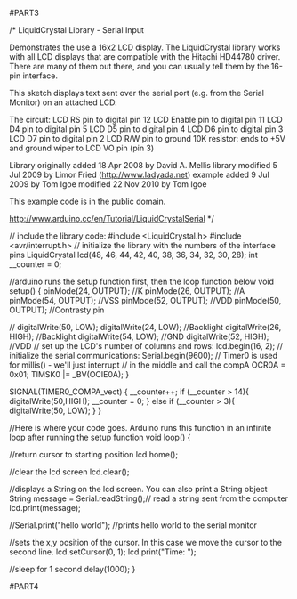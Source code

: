 #PART3

/*
  LiquidCrystal Library - Serial Input

  Demonstrates the use a 16x2 LCD display.  The LiquidCrystal
  library works with all LCD displays that are compatible with the
  Hitachi HD44780 driver. There are many of them out there, and you
  can usually tell them by the 16-pin interface.

  This sketch displays text sent over the serial port
  (e.g. from the Serial Monitor) on an attached LCD.

  The circuit:
   LCD RS pin to digital pin 12
   LCD Enable pin to digital pin 11
   LCD D4 pin to digital pin 5
   LCD D5 pin to digital pin 4
   LCD D6 pin to digital pin 3
   LCD D7 pin to digital pin 2
   LCD R/W pin to ground
   10K resistor:
   ends to +5V and ground
   wiper to LCD VO pin (pin 3)

  Library originally added 18 Apr 2008
  by David A. Mellis
  library modified 5 Jul 2009
  by Limor Fried (http://www.ladyada.net)
  example added 9 Jul 2009
  by Tom Igoe
  modified 22 Nov 2010
  by Tom Igoe

  This example code is in the public domain.

  http://www.arduino.cc/en/Tutorial/LiquidCrystalSerial
*/

// include the library code:
#include <LiquidCrystal.h>
#include <avr/interrupt.h>
// initialize the library with the numbers of the interface pins
LiquidCrystal lcd(48, 46, 44, 42, 40, 38, 36, 34, 32, 30, 28);
int __counter = 0;


//arduino runs the setup function first, then the loop function below
void setup() {
  pinMode(24, OUTPUT); //K
  pinMode(26, OUTPUT); //A
  pinMode(54, OUTPUT); //VSS
  pinMode(52, OUTPUT); //VDD
  pinMode(50, OUTPUT); //Contrasty pin

  // digitalWrite(50, LOW);
  digitalWrite(24, LOW); //Backlight
  digitalWrite(26, HIGH); //Backlight
  digitalWrite(54, LOW); //GND
  digitalWrite(52, HIGH); //VDD
  // set up the LCD's number of columns and rows:
  lcd.begin(16, 2);
  // initialize the serial communications:
  Serial.begin(9600);
  // Timer0 is used for millis() - we'll just interrupt
  // in the middle and call the compA
  OCR0A = 0x01;
  TIMSK0 |= _BV(OCIE0A);
}

SIGNAL(TIMER0_COMPA_vect) 
{
   __counter++;
   if (__counter > 14){
      digitalWrite(50,HIGH);
      __counter = 0;
   }
   else if (__counter > 3){
      digitalWrite(50, LOW);
   }
}

//Here is where your code goes. Arduino runs this function in an infinite loop after running the setup function
void loop() {
  
  //return cursor to starting position
  lcd.home();

  //clear the lcd screen
  lcd.clear();
  
  //displays a String on the lcd screen. You can also print a String object
  String message = Serial.readString();// read a string sent from the computer
  lcd.print(message);
  
  
  //Serial.print("hello world"); //prints hello world to the serial monitor

  
  //sets the x,y position of the cursor. In this case we move the cursor to the second line.
  lcd.setCursor(0, 1);
  lcd.print("Time: ");

  //sleep for 1 second
  delay(1000);
}


#PART4

